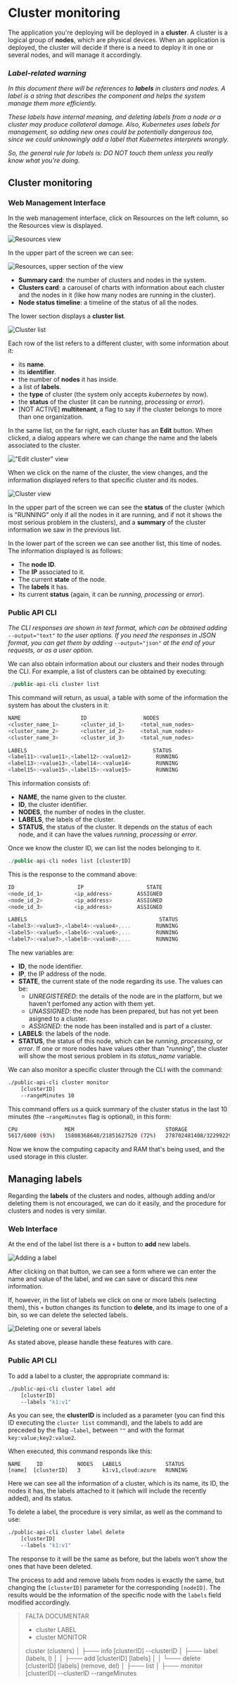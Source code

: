 # Cluster monitoring

The application you're deploying will be deployed in a **cluster**. A cluster is a logical group of **nodes**, which are physical devices. When an application is deployed, the cluster will decide if there is a need to deploy it in one or several nodes, and will manage it accordingly.

### _Label-related warning_

_In this document there will be references to **labels** in clusters and nodes. A label is a string that describes the component and helps the system manage them more efficiently._

_These labels have internal meaning, and deleting labels from a node or a cluster may produce collateral damage. Also, Kubernetes uses labels for management, so adding new ones could be potentially dangerous too, since we could unknowingly add a label that Kubernetes interprets wrongly._

_So, the general rule for labels is: DO NOT touch them unless you really know what you're doing._

## Cluster monitoring

### Web Management Interface

In the web management interface, click on Resources on the left column, so the Resources view is displayed.

![Resources view](../.gitbook/assets/res_ppal.png)

In the upper part of the screen we can see:

![Resources, upper section of the view](../.gitbook/assets/res_ppal_upper.png)

* **Summary card**: the number of clusters and nodes in the system.
* **Clusters card**: a carousel of charts with information about each cluster and the nodes in it \(like how many nodes are running in the cluster\).
* **Node status timeline**: a timeline of the status of all the nodes.

The lower section displays a **cluster list**.

![Cluster list](../.gitbook/assets/res_ppal_lower.png)

Each row of the list refers to a different cluster, with some information about it:

* its **name**.
* its **identifier**.
* the number of **nodes** it has inside.
* a list of **labels**.
* the **type** of cluster \(the system only accepts _kubernetes_ by now\).
* the **status** of the cluster \(it can be _running_, _processing_ or _error_\).
* \[NOT ACTIVE\] **multitenant**, a flag to say if the cluster belongs to more than one organization.

In the same list, on the far right, each cluster has an **Edit** button. When clicked, a dialog appears where we can change the name and the labels associated to the cluster.

![&quot;Edit cluster&quot; view](../.gitbook/assets/res_edit_cluster.png)

When we click on the name of the cluster, the view changes, and the information displayed refers to that specific cluster and its nodes.

![Cluster view](../.gitbook/assets/res_cluster_view.png)

In the upper part of the screen we can see the **status** of the cluster \(which is "RUNNING" only if all the nodes in it are running, and if not it shows the most serious problem in the clusters\), and a **summary** of the cluster information we saw in the previous list.

In the lower part of the screen we can see another list, this time of nodes. The information displayed is as follows:

* The **node ID**.
* The **IP** associated to it.
* The current **state** of the node.
* The **labels** it has.
* Its current **status** \(again, it can be _running_, _processing_ or _error_\).

### Public API CLI

_The CLI responses are shown in text format, which can be obtained adding_ `--output="text"` _to the user options. If you need the responses in JSON format, you can get them by adding_ `--output="json"` _at the end of your requests, or as a user option._

We can also obtain information about our clusters and their nodes through the CLI. For example, a list of clusters can be obtained by executing:

```javascript
./public-api-cli cluster list
```

This command will return, as usual, a table with some of the information the system has about the clusters in it:

```javascript
NAME                   ID                  NODES   
<cluster_name_1>       <cluster_id_1>     <total_num_nodes>
<cluster_name_2>       <cluster_id_2>     <total_num_nodes>
<cluster_name_3>       <cluster_id_3>     <total_num_nodes>

LABELS                                        STATUS
<label11>:<value11>,<label12>:<value12>        RUNNING
<label13>:<value13>,<label14>:<value14>        RUNNING
<label15>:<value15>,<label15>:<value15>        RUNNING
```

This information consists of:

- **NAME**, the name given to the cluster.
- **ID**, the cluster identifier.
- **NODES**, the number of nodes in the cluster.
- **LABELS**, the labels of the cluster.
- **STATUS**, the status of the cluster. It depends on the status of each node, and it can have the values _running_, _processing_ or _error_.

Once we know the cluster ID, we can list the nodes belonging to it.

```javascript
./public-api-cli nodes list [clusterID]
```

This is the response to the command above:

```javascript
ID                    IP                    STATE      
<node_id_1>          <ip_address>        ASSIGNED
<node_id_2>          <ip_address>        ASSIGNED
<node_id_3>          <ip_address>        ASSIGNED

LABELS                                          STATUS
<label3>:<value3>,<label4>:<value4>,...        RUNNING
<label5>:<value5>,<label6>:<value6>,...        RUNNING
<label7>:<value7>,<label8>:<value8>,...        RUNNING
```

The new variables are:

- **ID**, the node identifier.
- **IP**, the IP address of the node.
- **STATE**, the current state of the node regarding its use. The values can be:
  - _UNREGISTERED_: the details of the node are in the platform, but we haven't perfomed any action with them yet.
  - _UNASSIGNED_: the node has been prepared, but has not yet been asigned to a cluster.
  - _ASSIGNED_: the node has been installed and is part of a cluster.
- **LABELS**: the labels of the node.
- **STATUS**, the status of this node, which can be _running_, _processing_, or _error_. If one or more nodes have values other than "_running_", the cluster will show the most serious problem in its _status\_name_ variable.

We can also monitor a specific cluster through the CLI with the command:

```bash
./public-api-cli cluster monitor 
	[clusterID]
	--rangeMinutes 10
```

This command offers us a quick summary of the cluster status in the last 10 minutes (the `—rangeMinutes` flag is optional), in this form:

```bash
CPU               MEM                             STORAGE
5617/6000 (93%)   15808368640/21851627520 (72%)   278702481408/322992291840 (86%)
```

Now we know the computing capacity and RAM that's being used, and the used storage in this cluster.

## Managing labels

Regarding the **labels** of the clusters and nodes, although adding and/or deleting them is not encouraged, we can do it easily, and the procedure for clusters and nodes is very similar. 

### Web Interface

At the end of the label list there is a `+` button to **add** new labels.

![Adding a label](../.gitbook/assets/res_add_label.png)

After clicking on that button, we can see a form where we can enter the name and value of the label, and we can save or discard this new information.

If, however, in the list of labels we click on one or more labels \(selecting them\), this `+` button changes its function to **delete**, and its image to one of a bin, so we can delete the selected labels.

![Deleting one or several labels](../.gitbook/assets/res_delete_label.png)

As stated above, please handle these features with care.

### Public API CLI

To add a label to a cluster, the appropriate command is:

```bash
./public-api-cli cluster label add 
	[clusterID] 
	--labels "k1:v1"
```

As you can see, the **clusterID** is included as a parameter (you can find this ID executing the `cluster list` command), and the labels to add are preceded by the flag `—label`, between `""` and with the format `key:value;key2:value2`.

When executed, this command responds like this:

```
NAME     ID           NODES   LABELS              STATUS
[name]  [clusterID]   3       k1:v1,cloud:azure   RUNNING
```

Here we can see all the information of a cluster, which is its name, its ID, the nodes it has, the labels attached to it (which will include the recently added), and its status.

To delete a label, the procedure is very similar, as well as the command to use:

```bash
./public-api-cli cluster label delete 
	[clusterID] 
	--labels "k1:v1"
```

The response to it will be the same as before, but the labels won't show the ones that have been deleted.

The process to add and remove labels from nodes is exactly the same, but changing the `[clusterID]` parameter for the corresponding `[nodeID]`. The results would be the information of the specific node with the `labels` field modified accordingly.





> FALTA DOCUMENTAR
>
> - cluster LABEL
> - cluster MONITOR
>
>  cluster (clusters)
> │    ├─── info [clusterID] --clusterID 
> │    ├─── label (labels, l)
> │    │    ├─── add [clusterID] [labels]
> │    │    └─── delete [clusterID] [labels] (remove, del)
> │    ├─── list
> │    ├─── monitor [clusterID] --clusterID --rangeMinutes 
>